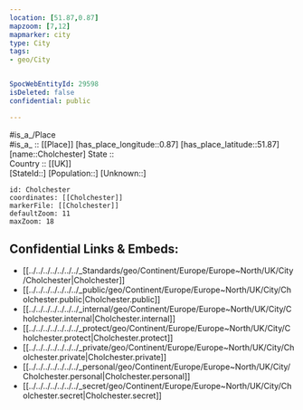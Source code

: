 ```yaml
---
location: [51.87,0.87] 
mapzoom: [7,12] 
mapmarker: city 
type: City
tags:
- geo/City


SpocWebEntityId: 29598
isDeleted: false
confidential: public

---
```

#is_a_/Place  
#is_a_ :: [[Place]] 
[has_place_longitude::0.87] 
[has_place_latitude::51.87] 
[name::Cholchester] 
State ::  
Country :: [[UK]]  
[StateId::] 
[Population::] 
[Unknown::] 


```leaflet
id: Cholchester
coordinates: [[Cholchester]] 
markerFile: [[Cholchester]] 
defaultZoom: 11 
maxZoom: 18
```


## Confidential Links & Embeds: 
- [[../../../../../../../_Standards/geo/Continent/Europe/Europe~North/UK/City/Cholchester|Cholchester]] 
- [[../../../../../../../_public/geo/Continent/Europe/Europe~North/UK/City/Cholchester.public|Cholchester.public]] 
- [[../../../../../../../_internal/geo/Continent/Europe/Europe~North/UK/City/Cholchester.internal|Cholchester.internal]] 
- [[../../../../../../../_protect/geo/Continent/Europe/Europe~North/UK/City/Cholchester.protect|Cholchester.protect]] 
- [[../../../../../../../_private/geo/Continent/Europe/Europe~North/UK/City/Cholchester.private|Cholchester.private]] 
- [[../../../../../../../_personal/geo/Continent/Europe/Europe~North/UK/City/Cholchester.personal|Cholchester.personal]] 
- [[../../../../../../../_secret/geo/Continent/Europe/Europe~North/UK/City/Cholchester.secret|Cholchester.secret]] 
